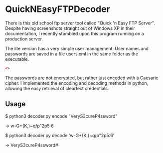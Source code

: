 # QuickNEasyFTPDecoder

There is this old school ftp server tool called "Quick 'n Easy FTP Server". Despite having screenshots straight out of Windows XP in their documentation, I recently stumbled upon this program running on a production server.

The lite version has a very simple user management: User names and passwords are saved in a file users.xml in the same folder as the executable.
```xml
<>
```

The passwords are not encrypted, but rather just encoded with a Caesaric cipher.
I implemented the encoding and decoding methods in python, allowing the easy retrieval of cleartext credentials.

## Usage
$ python3 decoder.py encode "VeryS3cureP4ssword"

-> w-G+{K,)~q/p"2p5:6

$ python3 decoder.py decode 'w-G+{K,)~q/p"2p5:6'

-> VeryS3cureP4ssword#
